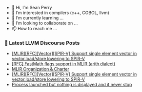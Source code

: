 - 👋 Hi, I’m Sean Perry
- 👀 I’m interested in compilers (c++, COBOL, llvm)
- 🌱 I’m currently learning ...
- 💞️ I’m looking to collaborate on ...
- 📫 How to reach me ...

<!---
s66perry/s66perry is a ✨ special ✨ repository because its `README.md` (this file) appears on your GitHub profile.
You can click the Preview link to take a look at your changes.
--->
### 📕 Latest LLVM Discourse Posts

<!-- DISCOURSE-LLVM:START -->
- [[MLIR][RFC][Vector][SPIR-V] Support single element vector in vector.load/store lowering to SPIR-V](https://discourse.llvm.org/t/mlir-rfc-vector-spir-v-support-single-element-vector-in-vector-load-store-lowering-to-spir-v/84339#post_2)
- [[RFC] FastMath flags support in MLIR &lpar;arith dialect&rpar;](https://discourse.llvm.org/t/rfc-fastmath-flags-support-in-mlir-arith-dialect/6049?page=2#post_26)
- [MLIR Organization &amp; Charter](https://discourse.llvm.org/t/mlir-organization-charter/84118#post_11)
- [[MLIR][RFC][Vector][SPIR-V] Support single element vector in vector.load/store lowering to SPIR-V](https://discourse.llvm.org/t/mlir-rfc-vector-spir-v-support-single-element-vector-in-vector-load-store-lowering-to-spir-v/84339#post_1)
- [Process launched but nothing is displayed and it never stop](https://discourse.llvm.org/t/process-launched-but-nothing-is-displayed-and-it-never-stop/84334#post_5)
<!-- DISCOURSE-LLVM:END -->
